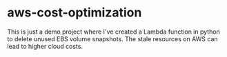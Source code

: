# aws-cost-optimization
This is just a demo project where I've created a Lambda function in python to delete unused EBS volume snapshots. The stale resources on AWS can lead to higher cloud costs.
